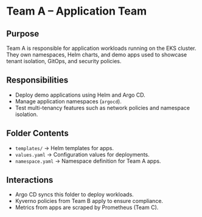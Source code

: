 # Team A – Application Team

## Purpose
Team A is responsible for application workloads running on the EKS cluster.  
They own namespaces, Helm charts, and demo apps used to showcase tenant isolation, GitOps, and security policies.

## Responsibilities
- Deploy demo applications using Helm and Argo CD.
- Manage application namespaces (`argocd`).
- Test multi-tenancy features such as network policies and namespace isolation.

## Folder Contents
- `templates/` → Helm templates for apps.  
- `values.yaml` → Configuration values for deployments.  
- `namespace.yaml` → Namespace definition for Team A apps.  

## Interactions
- Argo CD syncs this folder to deploy workloads.  
- Kyverno policies from Team B apply to ensure compliance.  
- Metrics from apps are scraped by Prometheus (Team C).
